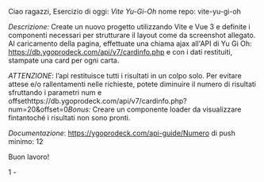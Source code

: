 Ciao ragazzi,
Esercizio di oggi: *Vite Yu-Gi-Oh*
nome repo: vite-yu-gi-oh

*Descrizione:*
Create un nuovo progetto utilizzando Vite e Vue 3 e definite i componenti necessari per strutturare il layout come da screenshot allegato.
Al caricamento della pagina, effettuate una chiama ajax all'API di Yu Gi Oh: https://db.ygoprodeck.com/api/v7/cardinfo.php
e con i dati restituiti, stampate una card per ogni carta.

*ATTENZIONE*: l’api restituisce tutti i risultati in un colpo solo. Per evitare attese e/o rallentamenti nelle richieste, potete diminuire il numero di risultati sfruttando i parametri num e offsethttps://db.ygoprodeck.com/api/v7/cardinfo.php?num=20&offset=0*Bonus:*
Creare un componente loader da visualizzare fintantoché i risultati non sono pronti.

*Documentazione*: https://ygoprodeck.com/api-guide/Numero di push minimo: 12

Buon lavoro!

<!-- SCOMPOSIZIONE PROBLEMA -->

1 - 